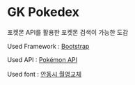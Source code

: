 # GK Pokedex

포켓몬 API를 활용한 포켓몬 검색이 가능한 도감

Used Framework : [Bootstrap](https://getbootstrap.com/)

Used API : [Pokémon API](https://pokeapi.co/)

Used font : [안동시 월영교체](https://www.andong.go.kr/portal/contents.do?mId=0301030500)
